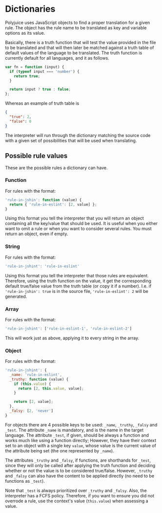 # Dictionaries
Polyjuice uses JavaScript objects to find a proper translation for a given rule. The object has the rule name to be translated as key and variable options as its value.

Basically, there is a truth function that will test the value provided in the file to be translated and that will then later be matched against a truth table of default values of the language to be translated. The truth function is currently default for all languages, and it as follows.

```js
var fn = function (input) {
  if (typeof input === 'number') {
    return true;
  }

  return input ? true : false;
};
```

Whereas an example of truth table is

```json
{
  "true": 2,
  "false": 0
}
```

The interpreter will run through the dictionary matching the source code with a given set of possibilities that will be used when translating.

## Possible rule values
These are the possible rules a dictionary can have.

### Function
For rules with the format:
```js
'rule-in-jshin': function (value) {
  return { 'rule-in-eslint': [2, value] };
}
```
Using this format you tell the interpreter that you will return an object containing all the key/value that should be used. It is useful when you either want to omit a rule or when you want to consider several rules. You must return an object, even if empty.

### String
For rules with the format:
```js
'rule-in-jshint': 'rule-in-eslint'
```
Using this format you tell the interpreter that those rules are equivalent. Therefore, using the truth function on the value, it get the corresponding default true/false value from the truth table (or copy it if a number). I.e. if `'rule-in-jshin': true` is in the source file, `'rule-in-eslint': 2` will be generated.

### Array
For rules with the format:
```js
'rule-in-jshint': ['rule-in-eslint-1', 'rule-in-eslint-2']
```
This will work just as above, applying it to every string in the array.

### Object
For rules with the format:
```js
'rule-in-jshint': {
  _name: 'rule-in-eslint',
  _truthy: function (value) {
    if (this.value) {
      return [2, this.value, value];
    }

    return [2, value];
  },
  _falsy: [2, 'never']
}
```
For objects there are 4 possible keys to be used: `_name`, `_truthy`, `_falsy` and `_test`. The attribute `_name` is mandatory, and is the name in the target language. The attribute `_test`, if given, should be always a function and works much like using a function directly; However, they have their context set to an object with a single key `value`, whose value is the current value of the  attribute being set (the one represented by `_name`).

The attributes `_truthy` and `_falsy`, if functions, are shorthands for `_test`, since they will only be called after applying the truth function and deciding whether or not the value is to be considered true/false. However, `_truthy` and `_falsy` can also have the content to be applied directly (no need to be functions as `_test`).

Note that `_test` is always prioritized over `_truthy` and `_falsy`. Also, the interpreter has a FCFS policy. Therefore, if you want to ensure you did not overrode a rule, use the context's value (`this.value`) when assessing a value.
